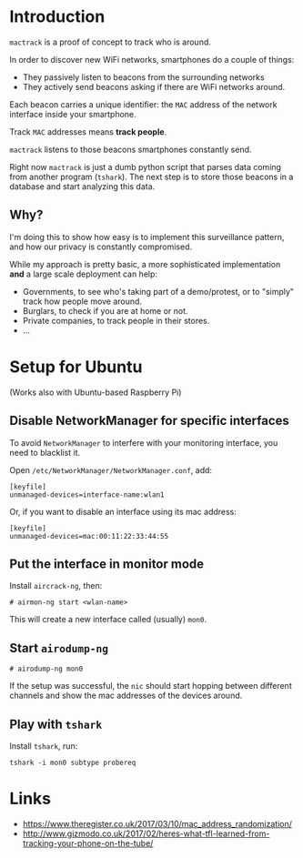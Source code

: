 # Introduction

`mactrack` is a proof of concept to track who is around.

In order to discover new WiFi networks, smartphones do a couple of things:
 - They passively listen to beacons from the surrounding networks
 - They actively send beacons asking if there are WiFi networks around.

Each beacon carries a unique identifier: the `MAC` address of the network
interface inside your smartphone.

Track `MAC` addresses means **track people**.

`mactrack` listens to those beacons smartphones constantly send.

Right now `mactrack` is just a dumb python script that parses data
coming from another program (`tshark`). The next step is to store those beacons
in a database and start analyzing this data.


## Why?

I'm doing this to show how easy is to implement this surveillance pattern, and
how our privacy is constantly compromised.

While my approach is pretty basic, a more sophisticated implementation **and**
a large scale deployment can help:
 - Governments, to see who's taking part of a demo/protest, or to "simply" track
 how people move around.
 - Burglars, to check if you are at home or not.
 - Private companies, to track people in their stores.
 - ...


# Setup for Ubuntu

(Works also with Ubuntu-based Raspberry Pi)


## Disable NetworkManager for specific interfaces
To avoid `NetworkManager` to interfere with your monitoring interface,
you need to blacklist it.

Open `/etc/NetworkManager/NetworkManager.conf`, add:

```
[keyfile]
unmanaged-devices=interface-name:wlan1
```

Or, if you want to disable an interface using its mac address:

```
[keyfile]
unmanaged-devices=mac:00:11:22:33:44:55
```

## Put the interface in monitor mode

Install `aircrack-ng`, then:
```
# airmon-ng start <wlan-name>
```

This will create a new interface called (usually) `mon0`.

## Start `airodump-ng`

```
# airodump-ng mon0
```

If the setup was successful, the `nic` should start hopping between
different channels and show the mac addresses of the devices around.

## Play with `tshark`

Install `tshark`, run:

```
tshark -i mon0 subtype probereq
```

# Links
 - https://www.theregister.co.uk/2017/03/10/mac_address_randomization/
 - http://www.gizmodo.co.uk/2017/02/heres-what-tfl-learned-from-tracking-your-phone-on-the-tube/
